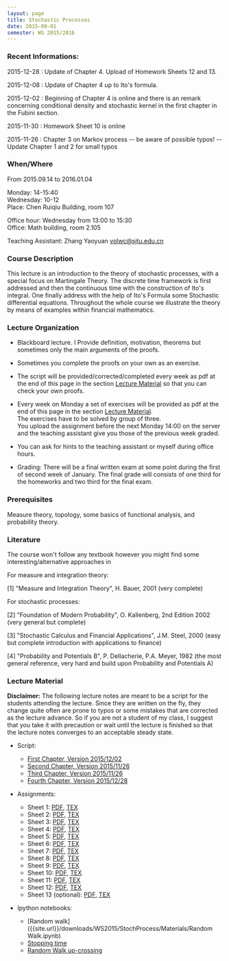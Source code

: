 ```yaml
---
layout: page
title: Stochastic Processes
date: 2015-09-01
semester: WS 2015/2016
---
```


### Recent Informations:

2015-12-28
:   Update of Chapter 4. Upload of Homework Sheets 12 and 13.


2015-12-08
:   Update of Chapter 4 up to Ito's formula.

2015-12-02
:   Beginning of Chapter 4 is online and there is an remark concerning conditional density and stochastic kernel in the first chapter in the Fubini section.



2015-11-30
:   Homework Sheet 10 is online

2015-11-26
:   Chapter 3 on Markov process -- be aware of possible typos! -- Update Chapter 1 and 2 for small typos



### When/Where

From 2015.09.14 to 2016.01.04

Monday: 14-15:40  
Wednesday: 10-12  
Place: Chen Ruiqiu Building, room 107  

Office hour: Wednesday from 13:00 to 15:30  
Office: Math building, room 2.105

Teaching Assistant: Zhang Yaoyuan <volwc@sjtu.edu.cn>

### Course Description

This lecture is an introduction to the theory of stochastic processes, with a special focus on Martingale Theory.
The discrete time framework is first addressed and then the continuous time with the construction of Ito's integral.
One finally address with the help of Ito's Formula some Stochastic differential equations.
Throughout the whole course we illustrate the theory by means of examples within financial mathematics.


### Lecture Organization

* Blackboard lecture. I Provide definition, motivation, theorems but sometimes only the main arguments of the proofs.
* Sometimes you complete the proofs on your own as an exercise.
* The script will be provided/corrected/completed every week as pdf at the end of this page in the section [Lecture Material](#lecture-material) so that you can check your own proofs.
* Every week on Monday a set of exercises will be provided as pdf at the end of this page in the section [Lecture Material](#lecture-material).  
The exercises have to be solved by group of three.  
You upload the assignment before the next Monday 14:00 on the server and the teaching assistant give you those of the previous week graded.  
* You can ask for hints to the teaching assistant or myself during office hours.

* Grading: There will be a final written exam at some point during the first of second week of January.
The final grade will consists of one third for the homeworks and two third for the final exam.

### Prerequisites

Measure theory, topology, some basics of functional analysis, and probability theory.

### Literature

The course won't follow any textbook however you might find some interesting/alternative approaches in

For measure and integration theory:

[1] "Measure and Integration Theory", H. Bauer, 2001 (very complete)

For stochastic processes:

[2] "Foundation of Modern Probability", O. Kallenberg, 2nd Edition 2002 (very general but complete)

[3] "Stochastic Calculus and Financial Applications", J.M. Steel, 2000 (easy but complete introduction with applications to finance)

[4] "Probability and Potentials B", P. Dellacherie, P.A. Meyer, 1982 (the most general reference, very hard and build upon Probability and Potentials A) 


### Lecture Material

**Disclaimer:** The following lecture notes are meant to be a script for the students attending the lecture. Since they are written on the fly, they change quite often are prone to typos or some mistakes that are corrected as the lecture advance. So if you are not a student of my class, I suggest that you take it with precaution or wait until the lecture is finished so that the lecture notes converges to an acceptable steady state.

* Script:
    * [First Chapter, Version 2015/12/02]({{site.url}}/downloads/WS2015/StochProcess/Stochastic_Processes_chap01_1202.pdf)
    * [Second Chapter, Version 2015/11/26]({{site.url}}/downloads/WS2015/StochProcess/Stochastic_Processes_chap02_1126.pdf)
    * [Third Chapter, Version 2015/11/26]({{site.url}}/downloads/WS2015/StochProcess/Stochastic_Processes_chap03_1126.pdf)
    * [Fourth Chapter, Version 2015/12/28]({{site.url}}/downloads/WS2015/StochProcess/Stochastic_Processes_chap04_1228.pdf)

* Assignments:
    * Sheet 1: [PDF]({{site.url}}/downloads/WS2015/StochProcess/Assignements/SP_HW01.pdf), [TEX]({{site.url}}/downloads/WS2015/StochProcess/Assignements/SP_HW01.tex)
    * Sheet 2: [PDF]({{site.url}}/downloads/WS2015/StochProcess/Assignements/SP_HW02.pdf), [TEX]({{site.url}}/downloads/WS2015/StochProcess/Assignements/SP_HW02.tex)
    * Sheet 3: [PDF]({{site.url}}/downloads/WS2015/StochProcess/Assignements/SP_HW03.pdf), [TEX]({{site.url}}/downloads/WS2015/StochProcess/Assignements/SP_HW03.tex)
    * Sheet 4: [PDF]({{site.url}}/downloads/WS2015/StochProcess/Assignements/SP_HW04.pdf), [TEX]({{site.url}}/downloads/WS2015/StochProcess/Assignements/SP_HW04.tex)
    * Sheet 5: [PDF]({{site.url}}/downloads/WS2015/StochProcess/Assignements/SP_HW05.pdf), [TEX]({{site.url}}/downloads/WS2015/StochProcess/Assignements/SP_HW05.tex)
    * Sheet 6: [PDF]({{site.url}}/downloads/WS2015/StochProcess/Assignements/SP_HW06.pdf), [TEX]({{site.url}}/downloads/WS2015/StochProcess/Assignements/SP_HW06.tex)
    * Sheet 7: [PDF]({{site.url}}/downloads/WS2015/StochProcess/Assignements/SP_HW07.pdf), [TEX]({{site.url}}/downloads/WS2015/StochProcess/Assignements/SP_HW07.tex)
    * Sheet 8: [PDF]({{site.url}}/downloads/WS2015/StochProcess/Assignements/SP_HW08.pdf), [TEX]({{site.url}}/downloads/WS2015/StochProcess/Assignements/SP_HW08.tex)
    * Sheet 9: [PDF]({{site.url}}/downloads/WS2015/StochProcess/Assignements/SP_HW09.pdf), [TEX]({{site.url}}/downloads/WS2015/StochProcess/Assignements/SP_HW09.tex)
    * Sheet 10: [PDF]({{site.url}}/downloads/WS2015/StochProcess/Assignements/SP_HW10.pdf), [TEX]({{site.url}}/downloads/WS2015/StochProcess/Assignements/SP_HW10.tex)
    * Sheet 11: [PDF]({{site.url}}/downloads/WS2015/StochProcess/Assignements/SP_HW11.pdf), [TEX]({{site.url}}/downloads/WS2015/StochProcess/Assignements/SP_HW11.tex)
    * Sheet 12: [PDF]({{site.url}}/downloads/WS2015/StochProcess/Assignements/SP_HW12.pdf), [TEX]({{site.url}}/downloads/WS2015/StochProcess/Assignements/SP_HW12.tex)
    * Sheet 13 (optional): [PDF]({{site.url}}/downloads/WS2015/StochProcess/Assignements/SP_HW13.pdf), [TEX]({{site.url}}/downloads/WS2015/StochProcess/Assignements/SP_HW13.tex)

* Ipython notebooks:
    * [Random walk]({{site.url}}/downloads/WS2015/StochProcess/Materials/Random Walk.ipynb)
    * [Stopping time]({{site.url}}/downloads/WS2015/StochProcess/Materials/Random_Walk_Stopping_Time.ipynb)
    * [Random Walk up-crossing]({{site.url}}/downloads/WS2015/StochProcess/Materials/Random_Walk_Upcrossing.ipynb)


